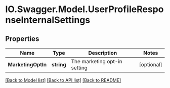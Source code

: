 # IO.Swagger.Model.UserProfileResponseInternalSettings
## Properties

Name | Type | Description | Notes
------------ | ------------- | ------------- | -------------
**MarketingOptIn** | **string** | The marketing opt-in setting | [optional] 

[[Back to Model list]](../README.md#documentation-for-models) [[Back to API list]](../README.md#documentation-for-api-endpoints) [[Back to README]](../README.md)

